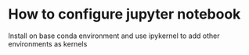 # How to configure jupyter notebook

Install on base conda environment and use ipykernel to add other environments as kernels